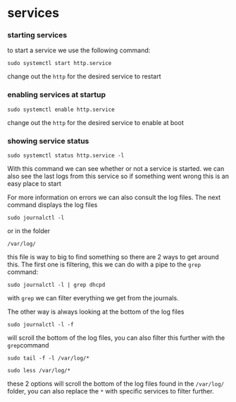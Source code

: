 # services
### starting services
to start a service we use the following command:
```
sudo systemctl start http.service
```
change out the `http` for the desired service to restart

### enabling services at startup
```
sudo systemctl enable http.service
```
change out the `http` for the desired service to enable at boot

### showing service status
```
sudo systemctl status http.service -l
```
With this command we can see whether or not a service is started.
we can also see the last logs from this service so if something went wrong this is an easy place to start

For more information on errors we can also consult the log files.
The next command displays the log files
```
sudo journalctl -l
```
or in the folder
```
/var/log/
```
this file is way to big to find something so there are 2 ways to get around this.
The first one is filtering, this we can do with a pipe to the `grep` command:
```
sudo journalctl -l | grep dhcpd
```
with `grep` we can filter everything we get from the journals.

The other way is always looking at the bottom of the log files
```
sudo journalctl -l -f
```
will scroll the bottom of the log files, you can also filter this further with the `grep`command

```
sudo tail -f -l /var/log/*

sudo less /var/log/*
```
these 2 options will scroll the bottom of the log files found in the `/var/log/` folder, you can also replace the `*` with specific services to filter further.
